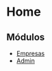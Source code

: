 # Home

## Módulos

* [Empresas](admin-empresas/admin-empresas.md)
* [Admin](admin-tokens/admin-tokens.md)
